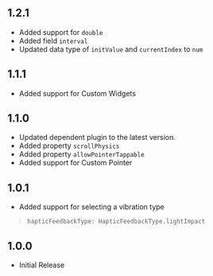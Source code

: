 ## 1.2.1

- Added support for `double`
- Added field `interval`
- Updated data type of `initValue` and `currentIndex` to `num`

## 1.1.1

- Added support for Custom Widgets

## 1.1.0

- Updated dependent plugin to the latest version.
- Added property `scrollPhysics`
- Added property `allowPointerTappable`
- Added support for Custom Pointer

## 1.0.1

- Added support for selecting a vibration type

> `hapticFeedbackType: HapticFeedbackType.lightImpact`

## 1.0.0

- Initial Release